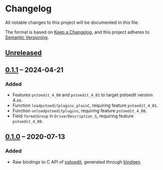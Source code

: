 # Changelog

All notable changes to this project will be documented in this file.

The format is based on [Keep a Changelog](https://keepachangelog.com/en/1.0.0/),
and this project adheres to [Semantic Versioning](https://semver.org/spec/v2.0.0.html).

## [Unreleased]

## [0.1.1] &ndash; 2024-04-21
### Added
- Features `pstoedit_4_00` and `pstoedit_4_01` to target pstoedit version 4.xx.
- Function `loadpstoeditplugins_plainC`, requiring feature `pstoedit_4_01`.
- Function `unloadpstoeditplugins`, requiring feature `pstoedit_4_00`.
- Field `formatGroup` in `DriverDescription_S`, requiring feature `pstoedit_4_00`.

## [0.1.0] &ndash; 2020-07-13
### Added
- Raw bindings to C API of [pstoedit](http://pstoedit.net), generated through
  [bindgen](https://github.com/rust-lang/rust-bindgen).

[Unreleased]: https://github.com/hanmertens/pstoedit-rs/compare/sys-v0.1.1...HEAD
[0.1.1]: https://github.com/hanmertens/pstoedit-rs/compare/sys-v0.1.0...sys-v0.1.1
[0.1.0]: https://github.com/hanmertens/pstoedit-rs/releases/tag/sys-v0.1.0
